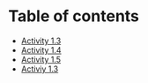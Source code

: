 # Table of contents

* [Activity 1.3](README.md)
* [Activity 1.4](activity-1.4.md)
* [Activity 1.5](activity-1.5.md)
* [Activiy 1.3](activiy-1.3.md)

